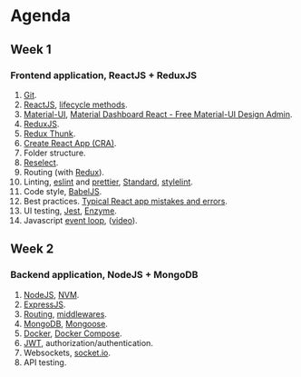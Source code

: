 # Agenda

## Week 1

### Frontend application, ReactJS + ReduxJS

1.  [Git](https://git-scm.com/).
2.  [ReactJS](https://reactjs.org/), [lifecycle methods](https://twitter.com/dan_abramov/status/981712092611989509).
3.  [Material-UI](https://material-ui.com/), [Material Dashboard React - Free Material-UI Design Admin](https://github.com/creativetimofficial/material-dashboard-react).
4.  [ReduxJS](https://redux.js.org/).
5.  [Redux Thunk](https://github.com/reduxjs/redux-thunk).
6.  [Create React App (CRA)](https://github.com/facebook/create-react-app).
7.  Folder structure.
8.  [Reselect](https://github.com/reduxjs/reselect).
9.  Routing (with [Redux](https://github.com/reactjs/react-router-redux)).
10. Linting, [eslint](https://eslint.org/) and [prettier](https://github.com/prettier/prettier), [Standard](https://github.com/standard/standard), [stylelint](https://github.com/stylelint/stylelint).
11. Code style, [BabelJS](https://babeljs.io).
12. Best practices. [Typical React app mistakes and errors](https://habr.com/post/416511/).
13. UI testing, [Jest](https://facebook.github.io/jest/), [Enzyme](https://github.com/airbnb/enzyme).
14. Javascript [event loop](https://medium.com/front-end-hacking/javascript-event-loop-explained-4cd26af121d4), ([video](https://www.youtube.com/watch?v=8aGhZQkoFbQ)).

## Week 2

### Backend application, NodeJS + MongoDB

1.  [NodeJS](https://nodejs.org/en/), [NVM](https://github.com/creationix/nvm).
2.  [ExpressJS](https://expressjs.com/).
3.  [Routing](https://expressjs.com/en/guide/routing.html), [middlewares](https://expressjs.com/en/guide/writing-middleware.html).
4.  [MongoDB](https://www.mongodb.com/), [Mongoose](http://mongoosejs.com/).
5.  [Docker](https://www.docker.com/), [Docker Compose](https://docs.docker.com/compose/).
6.  [JWT](https://docs.docker.com/compose/), authorization/authentication.
7.  Websockets, [socket.io](https://socket.io/).
8.  API testing.
